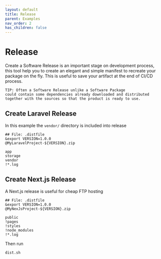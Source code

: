 ```yaml
---
layout: default
title: Release
parent: Examples
nav_order: 2
has_children: false
---
```


# Release

Create a Software Release is an important stage on development process, this tool help you to create an elegant and simple manifest to recreate your package on the fly. This is useful to save your artifact at the end of CI/CD process.

```
TIP: Often a Software Release unlike a Software Package 
could contain some dependencies already downloaded and distributed 
together with the sources so that the product is ready to use.
```

## Create Laravel Release

In this example the `vendor/` directory is included into release

```shell
## File: .distfile
&export VERSION=1.0.0
@MyLaravelProject-${VERSION}.zip

app
storage
vendor
!*.log
```

## Create Next.js Release

A Next.js release is useful for cheap FTP hosting

```shell
## File: .distfile
&export VERSION=1.0.0
@MyNexJsProject-${VERSION}.zip

public
!pages
!styles
!node_modules
!*.log
```

Then run

```shell
dist.sh
```
